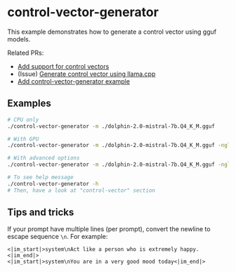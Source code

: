 # control-vector-generator

This example demonstrates how to generate a control vector using gguf models.

Related PRs:
- [Add support for control vectors](https://github.com/ggerganov/llama.cpp/pull/5970)
- (Issue) [Generate control vector using llama.cpp](https://github.com/ggerganov/llama.cpp/issues/6880)
- [Add control-vector-generator example](https://github.com/ggerganov/llama.cpp/pull/7514)

## Examples

```sh
# CPU only
./control-vector-generator -m ./dolphin-2.0-mistral-7b.Q4_K_M.gguf

# With GPU
./control-vector-generator -m ./dolphin-2.0-mistral-7b.Q4_K_M.gguf -ngl 99

# With advanced options
./control-vector-generator -m ./dolphin-2.0-mistral-7b.Q4_K_M.gguf -ngl 99 --completions 128 --pca-iter 2000 --batch-pca 100

# To see help message
./control-vector-generator -h
# Then, have a look at "control-vector" section
```

## Tips and tricks

If your prompt have multiple lines (per prompt), convert the newline to escape sequence `\n`. For example:

```
<|im_start|>system\nAct like a person who is extremely happy.<|im_end|>
<|im_start|>system\nYou are in a very good mood today<|im_end|>
```
